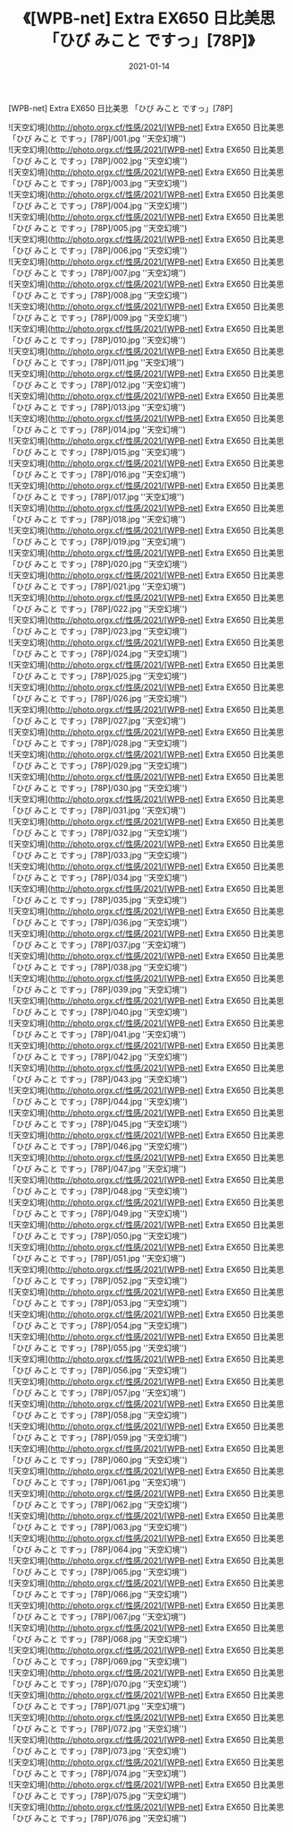 ﻿---
layout: post
title:  《[WPB-net] Extra EX650 日比美思 「ひび みこと ですっ」[78P]》
date:   2021-01-14
img: http://photo.orgx.cf/性感/2021/[WPB-net] Extra EX650 日比美思 「ひび みこと ですっ」[78P]/000.jpg
categories: [美女, 性感, 泳衣]
---

[WPB-net] Extra EX650 日比美思 「ひび みこと ですっ」[78P]



![天空幻境](http://photo.orgx.cf/性感/2021/[WPB-net] Extra EX650 日比美思 「ひび みこと ですっ」[78P]/001.jpg ''天空幻境'') <br>
![天空幻境](http://photo.orgx.cf/性感/2021/[WPB-net] Extra EX650 日比美思 「ひび みこと ですっ」[78P]/002.jpg ''天空幻境'') <br>
![天空幻境](http://photo.orgx.cf/性感/2021/[WPB-net] Extra EX650 日比美思 「ひび みこと ですっ」[78P]/003.jpg ''天空幻境'') <br>
![天空幻境](http://photo.orgx.cf/性感/2021/[WPB-net] Extra EX650 日比美思 「ひび みこと ですっ」[78P]/004.jpg ''天空幻境'') <br>
![天空幻境](http://photo.orgx.cf/性感/2021/[WPB-net] Extra EX650 日比美思 「ひび みこと ですっ」[78P]/005.jpg ''天空幻境'') <br>
![天空幻境](http://photo.orgx.cf/性感/2021/[WPB-net] Extra EX650 日比美思 「ひび みこと ですっ」[78P]/006.jpg ''天空幻境'') <br>
![天空幻境](http://photo.orgx.cf/性感/2021/[WPB-net] Extra EX650 日比美思 「ひび みこと ですっ」[78P]/007.jpg ''天空幻境'') <br>
![天空幻境](http://photo.orgx.cf/性感/2021/[WPB-net] Extra EX650 日比美思 「ひび みこと ですっ」[78P]/008.jpg ''天空幻境'') <br>
![天空幻境](http://photo.orgx.cf/性感/2021/[WPB-net] Extra EX650 日比美思 「ひび みこと ですっ」[78P]/009.jpg ''天空幻境'') <br>
![天空幻境](http://photo.orgx.cf/性感/2021/[WPB-net] Extra EX650 日比美思 「ひび みこと ですっ」[78P]/010.jpg ''天空幻境'') <br>
![天空幻境](http://photo.orgx.cf/性感/2021/[WPB-net] Extra EX650 日比美思 「ひび みこと ですっ」[78P]/011.jpg ''天空幻境'') <br>
![天空幻境](http://photo.orgx.cf/性感/2021/[WPB-net] Extra EX650 日比美思 「ひび みこと ですっ」[78P]/012.jpg ''天空幻境'') <br>
![天空幻境](http://photo.orgx.cf/性感/2021/[WPB-net] Extra EX650 日比美思 「ひび みこと ですっ」[78P]/013.jpg ''天空幻境'') <br>
![天空幻境](http://photo.orgx.cf/性感/2021/[WPB-net] Extra EX650 日比美思 「ひび みこと ですっ」[78P]/014.jpg ''天空幻境'') <br>
![天空幻境](http://photo.orgx.cf/性感/2021/[WPB-net] Extra EX650 日比美思 「ひび みこと ですっ」[78P]/015.jpg ''天空幻境'') <br>
![天空幻境](http://photo.orgx.cf/性感/2021/[WPB-net] Extra EX650 日比美思 「ひび みこと ですっ」[78P]/016.jpg ''天空幻境'') <br>
![天空幻境](http://photo.orgx.cf/性感/2021/[WPB-net] Extra EX650 日比美思 「ひび みこと ですっ」[78P]/017.jpg ''天空幻境'') <br>
![天空幻境](http://photo.orgx.cf/性感/2021/[WPB-net] Extra EX650 日比美思 「ひび みこと ですっ」[78P]/018.jpg ''天空幻境'') <br>
![天空幻境](http://photo.orgx.cf/性感/2021/[WPB-net] Extra EX650 日比美思 「ひび みこと ですっ」[78P]/019.jpg ''天空幻境'') <br>
![天空幻境](http://photo.orgx.cf/性感/2021/[WPB-net] Extra EX650 日比美思 「ひび みこと ですっ」[78P]/020.jpg ''天空幻境'') <br>
![天空幻境](http://photo.orgx.cf/性感/2021/[WPB-net] Extra EX650 日比美思 「ひび みこと ですっ」[78P]/021.jpg ''天空幻境'') <br>
![天空幻境](http://photo.orgx.cf/性感/2021/[WPB-net] Extra EX650 日比美思 「ひび みこと ですっ」[78P]/022.jpg ''天空幻境'') <br>
![天空幻境](http://photo.orgx.cf/性感/2021/[WPB-net] Extra EX650 日比美思 「ひび みこと ですっ」[78P]/023.jpg ''天空幻境'') <br>
![天空幻境](http://photo.orgx.cf/性感/2021/[WPB-net] Extra EX650 日比美思 「ひび みこと ですっ」[78P]/024.jpg ''天空幻境'') <br>
![天空幻境](http://photo.orgx.cf/性感/2021/[WPB-net] Extra EX650 日比美思 「ひび みこと ですっ」[78P]/025.jpg ''天空幻境'') <br>
![天空幻境](http://photo.orgx.cf/性感/2021/[WPB-net] Extra EX650 日比美思 「ひび みこと ですっ」[78P]/026.jpg ''天空幻境'') <br>
![天空幻境](http://photo.orgx.cf/性感/2021/[WPB-net] Extra EX650 日比美思 「ひび みこと ですっ」[78P]/027.jpg ''天空幻境'') <br>
![天空幻境](http://photo.orgx.cf/性感/2021/[WPB-net] Extra EX650 日比美思 「ひび みこと ですっ」[78P]/028.jpg ''天空幻境'') <br>
![天空幻境](http://photo.orgx.cf/性感/2021/[WPB-net] Extra EX650 日比美思 「ひび みこと ですっ」[78P]/029.jpg ''天空幻境'') <br>
![天空幻境](http://photo.orgx.cf/性感/2021/[WPB-net] Extra EX650 日比美思 「ひび みこと ですっ」[78P]/030.jpg ''天空幻境'') <br>
![天空幻境](http://photo.orgx.cf/性感/2021/[WPB-net] Extra EX650 日比美思 「ひび みこと ですっ」[78P]/031.jpg ''天空幻境'') <br>
![天空幻境](http://photo.orgx.cf/性感/2021/[WPB-net] Extra EX650 日比美思 「ひび みこと ですっ」[78P]/032.jpg ''天空幻境'') <br>
![天空幻境](http://photo.orgx.cf/性感/2021/[WPB-net] Extra EX650 日比美思 「ひび みこと ですっ」[78P]/033.jpg ''天空幻境'') <br>
![天空幻境](http://photo.orgx.cf/性感/2021/[WPB-net] Extra EX650 日比美思 「ひび みこと ですっ」[78P]/034.jpg ''天空幻境'') <br>
![天空幻境](http://photo.orgx.cf/性感/2021/[WPB-net] Extra EX650 日比美思 「ひび みこと ですっ」[78P]/035.jpg ''天空幻境'') <br>
![天空幻境](http://photo.orgx.cf/性感/2021/[WPB-net] Extra EX650 日比美思 「ひび みこと ですっ」[78P]/036.jpg ''天空幻境'') <br>
![天空幻境](http://photo.orgx.cf/性感/2021/[WPB-net] Extra EX650 日比美思 「ひび みこと ですっ」[78P]/037.jpg ''天空幻境'') <br>
![天空幻境](http://photo.orgx.cf/性感/2021/[WPB-net] Extra EX650 日比美思 「ひび みこと ですっ」[78P]/038.jpg ''天空幻境'') <br>
![天空幻境](http://photo.orgx.cf/性感/2021/[WPB-net] Extra EX650 日比美思 「ひび みこと ですっ」[78P]/039.jpg ''天空幻境'') <br>
![天空幻境](http://photo.orgx.cf/性感/2021/[WPB-net] Extra EX650 日比美思 「ひび みこと ですっ」[78P]/040.jpg ''天空幻境'') <br>
![天空幻境](http://photo.orgx.cf/性感/2021/[WPB-net] Extra EX650 日比美思 「ひび みこと ですっ」[78P]/041.jpg ''天空幻境'') <br>
![天空幻境](http://photo.orgx.cf/性感/2021/[WPB-net] Extra EX650 日比美思 「ひび みこと ですっ」[78P]/042.jpg ''天空幻境'') <br>
![天空幻境](http://photo.orgx.cf/性感/2021/[WPB-net] Extra EX650 日比美思 「ひび みこと ですっ」[78P]/043.jpg ''天空幻境'') <br>
![天空幻境](http://photo.orgx.cf/性感/2021/[WPB-net] Extra EX650 日比美思 「ひび みこと ですっ」[78P]/044.jpg ''天空幻境'') <br>
![天空幻境](http://photo.orgx.cf/性感/2021/[WPB-net] Extra EX650 日比美思 「ひび みこと ですっ」[78P]/045.jpg ''天空幻境'') <br>
![天空幻境](http://photo.orgx.cf/性感/2021/[WPB-net] Extra EX650 日比美思 「ひび みこと ですっ」[78P]/046.jpg ''天空幻境'') <br>
![天空幻境](http://photo.orgx.cf/性感/2021/[WPB-net] Extra EX650 日比美思 「ひび みこと ですっ」[78P]/047.jpg ''天空幻境'') <br>
![天空幻境](http://photo.orgx.cf/性感/2021/[WPB-net] Extra EX650 日比美思 「ひび みこと ですっ」[78P]/048.jpg ''天空幻境'') <br>
![天空幻境](http://photo.orgx.cf/性感/2021/[WPB-net] Extra EX650 日比美思 「ひび みこと ですっ」[78P]/049.jpg ''天空幻境'') <br>
![天空幻境](http://photo.orgx.cf/性感/2021/[WPB-net] Extra EX650 日比美思 「ひび みこと ですっ」[78P]/050.jpg ''天空幻境'') <br>
![天空幻境](http://photo.orgx.cf/性感/2021/[WPB-net] Extra EX650 日比美思 「ひび みこと ですっ」[78P]/051.jpg ''天空幻境'') <br>
![天空幻境](http://photo.orgx.cf/性感/2021/[WPB-net] Extra EX650 日比美思 「ひび みこと ですっ」[78P]/052.jpg ''天空幻境'') <br>
![天空幻境](http://photo.orgx.cf/性感/2021/[WPB-net] Extra EX650 日比美思 「ひび みこと ですっ」[78P]/053.jpg ''天空幻境'') <br>
![天空幻境](http://photo.orgx.cf/性感/2021/[WPB-net] Extra EX650 日比美思 「ひび みこと ですっ」[78P]/054.jpg ''天空幻境'') <br>
![天空幻境](http://photo.orgx.cf/性感/2021/[WPB-net] Extra EX650 日比美思 「ひび みこと ですっ」[78P]/055.jpg ''天空幻境'') <br>
![天空幻境](http://photo.orgx.cf/性感/2021/[WPB-net] Extra EX650 日比美思 「ひび みこと ですっ」[78P]/056.jpg ''天空幻境'') <br>
![天空幻境](http://photo.orgx.cf/性感/2021/[WPB-net] Extra EX650 日比美思 「ひび みこと ですっ」[78P]/057.jpg ''天空幻境'') <br>
![天空幻境](http://photo.orgx.cf/性感/2021/[WPB-net] Extra EX650 日比美思 「ひび みこと ですっ」[78P]/058.jpg ''天空幻境'') <br>
![天空幻境](http://photo.orgx.cf/性感/2021/[WPB-net] Extra EX650 日比美思 「ひび みこと ですっ」[78P]/059.jpg ''天空幻境'') <br>
![天空幻境](http://photo.orgx.cf/性感/2021/[WPB-net] Extra EX650 日比美思 「ひび みこと ですっ」[78P]/060.jpg ''天空幻境'') <br>
![天空幻境](http://photo.orgx.cf/性感/2021/[WPB-net] Extra EX650 日比美思 「ひび みこと ですっ」[78P]/061.jpg ''天空幻境'') <br>
![天空幻境](http://photo.orgx.cf/性感/2021/[WPB-net] Extra EX650 日比美思 「ひび みこと ですっ」[78P]/062.jpg ''天空幻境'') <br>
![天空幻境](http://photo.orgx.cf/性感/2021/[WPB-net] Extra EX650 日比美思 「ひび みこと ですっ」[78P]/063.jpg ''天空幻境'') <br>
![天空幻境](http://photo.orgx.cf/性感/2021/[WPB-net] Extra EX650 日比美思 「ひび みこと ですっ」[78P]/064.jpg ''天空幻境'') <br>
![天空幻境](http://photo.orgx.cf/性感/2021/[WPB-net] Extra EX650 日比美思 「ひび みこと ですっ」[78P]/065.jpg ''天空幻境'') <br>
![天空幻境](http://photo.orgx.cf/性感/2021/[WPB-net] Extra EX650 日比美思 「ひび みこと ですっ」[78P]/066.jpg ''天空幻境'') <br>
![天空幻境](http://photo.orgx.cf/性感/2021/[WPB-net] Extra EX650 日比美思 「ひび みこと ですっ」[78P]/067.jpg ''天空幻境'') <br>
![天空幻境](http://photo.orgx.cf/性感/2021/[WPB-net] Extra EX650 日比美思 「ひび みこと ですっ」[78P]/068.jpg ''天空幻境'') <br>
![天空幻境](http://photo.orgx.cf/性感/2021/[WPB-net] Extra EX650 日比美思 「ひび みこと ですっ」[78P]/069.jpg ''天空幻境'') <br>
![天空幻境](http://photo.orgx.cf/性感/2021/[WPB-net] Extra EX650 日比美思 「ひび みこと ですっ」[78P]/070.jpg ''天空幻境'') <br>
![天空幻境](http://photo.orgx.cf/性感/2021/[WPB-net] Extra EX650 日比美思 「ひび みこと ですっ」[78P]/071.jpg ''天空幻境'') <br>
![天空幻境](http://photo.orgx.cf/性感/2021/[WPB-net] Extra EX650 日比美思 「ひび みこと ですっ」[78P]/072.jpg ''天空幻境'') <br>
![天空幻境](http://photo.orgx.cf/性感/2021/[WPB-net] Extra EX650 日比美思 「ひび みこと ですっ」[78P]/073.jpg ''天空幻境'') <br>
![天空幻境](http://photo.orgx.cf/性感/2021/[WPB-net] Extra EX650 日比美思 「ひび みこと ですっ」[78P]/074.jpg ''天空幻境'') <br>
![天空幻境](http://photo.orgx.cf/性感/2021/[WPB-net] Extra EX650 日比美思 「ひび みこと ですっ」[78P]/075.jpg ''天空幻境'') <br>
![天空幻境](http://photo.orgx.cf/性感/2021/[WPB-net] Extra EX650 日比美思 「ひび みこと ですっ」[78P]/076.jpg ''天空幻境'') <br>